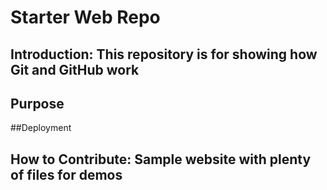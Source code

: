 # Starter Web Repo

## Introduction: This repository is for showing how Git and GitHub work

## Purpose

##Deployment

## How to Contribute: Sample website with plenty of files for demos
